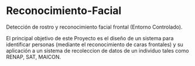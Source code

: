 # Reconocimiento-Facial
Detección de rostro y reconocimiento facial frontal (Entorno Controlado).

El principal objetivo de este Proyecto es el diseño de un sistema para identificar
personas (mediante el reconocimiento de caras frontales) y su aplicación a un
sistema de recoleccion de datos de un individuo tales como RENAP, SAT, MAICON. 
